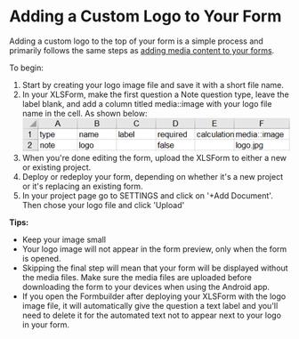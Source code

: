 # Adding a Custom Logo to Your Form

Adding a custom logo to the top of your form is a simple process and primarily follows the same steps as [adding media content to your forms](https://support.kobotoolbox.org/en/articles/592424-adding-media-to-your-form). 

To begin: 

1. Start by creating your logo image file and save it with a short file name.
2. In your XLSForm, make the first question a Note question type, leave the label blank, and add a column titled media::image with your logo file name in the cell. As shown below:
![xls image example](/images/add_logo/xls.png)
3.  When you're done editing the form, upload the XLSForm to either a new or existing project. 
4. Deploy or redeploy your form, depending on whether it's a new project or it's replacing an existing form. 
5. In your project page go to SETTINGS and click on '+Add Document'. Then chose your logo file and click 'Upload'

**Tips:** 

- Keep your image small 
- Your logo image will not appear in the form preview, only when the form is opened. 
- Skipping the final step will mean that your form will be displayed without the media files. Make sure the media files are uploaded before downloading the form to your devices when using the Android app.
- If you open the Formbuilder after deploying your XLSForm with the logo image file, it will automatically give the question a text label and you'll need to delete it for the automated text not to appear next to your logo in your form. 
